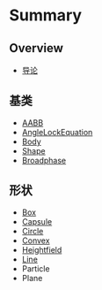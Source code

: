 # Summary

## Overview

* [导论](README.md)

## 基类

* [AABB](aabb.md)
* [AngleLockEquation](methods.md)
* [Body](body.md)
* [Shape](box.md)
* [Broadphase](broadphase.md)

## 形状

* [Box](xing-zhuang/box.md)
* [Capsule](xing-zhuang/capsule.md)
* [Circle](xing-zhuang/circle.md)
* [Convex](xing-zhuang/convex.md)
* [Heightfield](xing-zhuang/heightfield.md)
* [Line](xing-zhuang/line.md)
* Particle
* Plane

